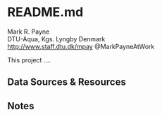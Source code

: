 # README.md

Mark R. Payne <br>
DTU-Aqua, Kgs. Lyngby Denmark <br>
http://www.staff.dtu.dk/mpay
@MarkPayneAtWork

This project ....

Data Sources & Resources
-------------------------------------------

Notes
-------------------------------------------



